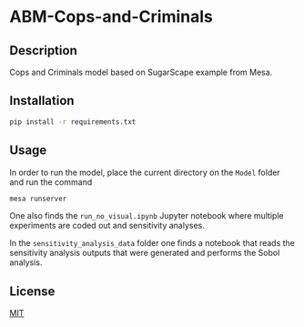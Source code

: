 # ABM-Cops-and-Criminals

## Description

Cops and Criminals model based on SugarScape example from Mesa.

## Installation

```bash
pip install -r requirements.txt
```

## Usage 


In order to run the model, place the current directory on the `Model` folder and run the command 

```bash
mesa runserver
```


One also finds the `run_no_visual.ipynb` Jupyter notebook where multiple experiments are coded out and sensitivity analyses.

In the `sensitivity_analysis_data` folder one finds a notebook that reads the sensitivity analysis outputs that were generated and performs the Sobol analysis.

## License
[MIT](https://choosealicense.com/licenses/mit/)